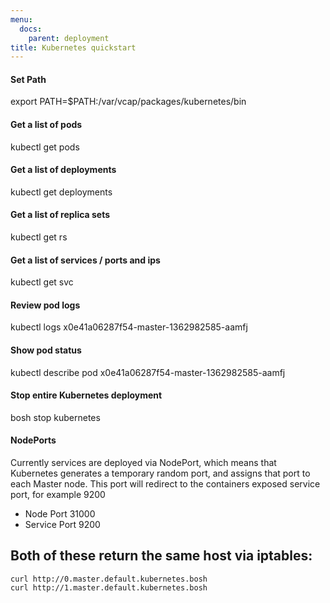 ```yaml
---
menu:
  docs:
    parent: deployment
title: Kubernetes quickstart
---
```


#### Set Path
export PATH=$PATH:/var/vcap/packages/kubernetes/bin

#### Get a list of pods
kubectl get pods

#### Get a list of deployments
kubectl get deployments

#### Get a list of replica sets
kubectl get rs

#### Get a list of services / ports and ips
kubectl get svc

#### Review pod logs
kubectl logs x0e41a06287f54-master-1362982585-aamfj

#### Show pod status
kubectl describe pod x0e41a06287f54-master-1362982585-aamfj

#### Stop entire Kubernetes deployment
bosh stop kubernetes

#### NodePorts
Currently services are deployed via NodePort, which means that Kubernetes generates a temporary random port, and assigns that port to each Master node.  This port will redirect to the containers exposed service port, for example 9200

  - Node Port 31000
  - Service Port 9200

  ## Both of these return the same host via iptables:
  ```
  curl http://0.master.default.kubernetes.bosh
  curl http://1.master.default.kubernetes.bosh
  ```
